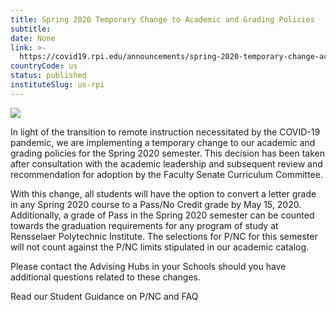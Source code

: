 ```yaml
---
title: Spring 2020 Temporary Change to Academic and Grading Policies
subtitle: 
date: None
link: >-
  https://covid19.rpi.edu/announcements/spring-2020-temporary-change-academic-and-grading-policies
countryCode: us
status: published
instituteSlug: us-rpi
---
```

![](https://covid19.rpi.edu/themes/custom/paperclip/img/favicons/apple-touch-icon.png)

In light of the transition to remote instruction necessitated by the COVID-19 pandemic, we are implementing a temporary change to our academic and grading policies for the Spring 2020 semester. This decision has been taken after consultation with the academic leadership and subsequent review and recommendation for adoption by the Faculty Senate Curriculum Committee.

With this change, all students will have the option to convert a letter grade in any Spring 2020 course to a Pass/No Credit grade by May 15, 2020. Additionally, a grade of Pass in the Spring 2020 semester can be counted towards the graduation requirements for any program of study at Rensselaer Polytechnic Institute. The selections for P/NC for this semester will not count against the P/NC limits stipulated in our academic catalog.

Please contact the Advising Hubs in your Schools should you have additional questions related to these changes.

Read our Student Guidance on P/NC and FAQ